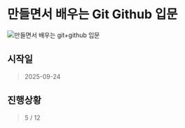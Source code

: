 # 만들면서 배우는 Git Github 입문

![만들면서 배우는 git+github 입문](https://image.yes24.com/goods/19684104/XL)

## 시작일

> 2025-09-24

## 진행상황

> 5 / 12
